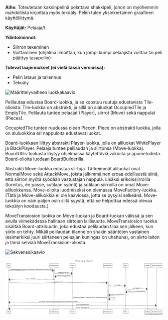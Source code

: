 **Aihe:** Toteutetaan kaksinpelinä pelattava shakkipeli, johon on myöhemmin mahdollista kirjoittaa myös tekoäly. Peliin tulee yksinkertainen graafinen käyttöliittymä.

**Käyttäjät:** Pelaaja/t.

**Ydintoiminnot:**
* Siirron tekeminen
* Voittaminen (ohjelma ilmoittaa, kun jompi kumpi pelaajista voittaa tai peli päättyy tasapeliin)

**Tulevat laajennukset (ei vielä tässä versiossa):**
* Pelin lataus ja tallennus
* Tekoäly

![Määrittelyvaiheen luokkakaavio](https://github.com/tiikkala/shakki/blob/master/dokumentointi/shakki-UML.png)

Pelilautaa edustaa Board-luokka, ja se koostuu ruutuja edustavista Tile-olioista. Tile-luokka on abstrakti, ja sillä on alaluokat OccupiedTile ja EmptyTile. Pelilauta tuntee pelaajat (Player), siirrot (Move) sekä nappulat (Pieces).

OccupiedTile tuntee ruudussa olean Piecen. Piece on abstrakti luokka, jolla on aluluokkina eri nappuloita edustavat luokat.

Board-luokkaan liittyy abstrakti Player-luokka, jolla on aliluokat WhitePlayer ja BlackPlayer. Pelaaja tuntee pelilaudan ja siirtonsa (Move-luokka). BoardUtils-luokasta löytyy ohjelmassa käytettäviä vakioita ja apumetodeita. Board-olioita luodaan BoardBuilderilla. 

Abstrakti Move-luokka edustaa siirtoja. Tärkeimmät aliluokat ovat NormalMove sekä AttackMove, joista jälkimmäinen eroaa edellisestä siinä, että siirron myötä syödään vastustajan nappula. Lisäksi erikoissiirroilla (tornitus, én passe, sotilaan syönti) ja sotilaan siirroilla on omat Move-aliluokkansa. Move-olioita luodmiseksi on olemassa MoveFactory-luokka. (Tätä ja Move-aliluokkia ei ole kaaviossa, jotta se pysyisi selkeänä. Move-luokkia on näin paljon osin siitä syystä, että se helpottaa edessä olevaa tekoälyn koodausta.)

MoveTransiosion luokka on Move-luokan ja Board-luokan välissä ja sen avulla viimekädessä hallitaan siirtojen laillisuutta. MoveTransiosion luokka sisältää Board-attribuutin, joka edustaa pelilaudan tilaa sen jälkeen, kun siirto on tehty. Mikäli pelilaudan tilanne on shakin sääntöjen vastainen (esimerkiksi juuri siirtäneen pelaajan kuningas on uhattuna), on siirto laiton ja tämä selviää MoveTransision-oliosta.

![Sekvenssikaavio](https://github.com/tiikkala/shakki/blob/master/dokumentointi/ohjelmanKäynnistysAloituspelialaudanLuonti.png)

![Sekvenssikaavio](https://github.com/tiikkala/shakki/blob/master/dokumentointi/valkoinenPelaajaTekeeSiirron.png)
